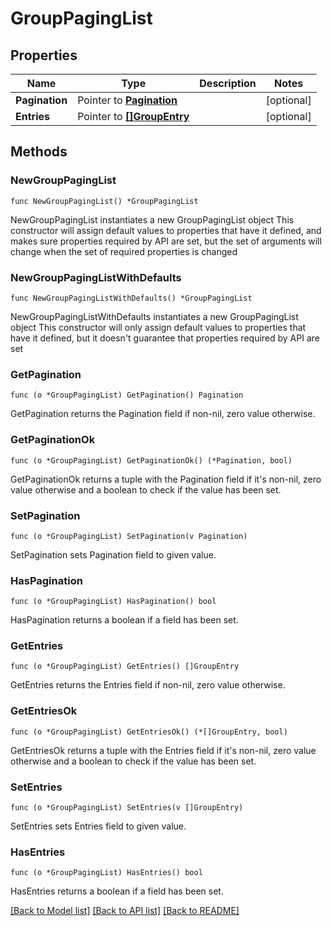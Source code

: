 # GroupPagingList

## Properties

Name | Type | Description | Notes
------------ | ------------- | ------------- | -------------
**Pagination** | Pointer to [**Pagination**](Pagination.md) |  | [optional] 
**Entries** | Pointer to [**[]GroupEntry**](GroupEntry.md) |  | [optional] 

## Methods

### NewGroupPagingList

`func NewGroupPagingList() *GroupPagingList`

NewGroupPagingList instantiates a new GroupPagingList object
This constructor will assign default values to properties that have it defined,
and makes sure properties required by API are set, but the set of arguments
will change when the set of required properties is changed

### NewGroupPagingListWithDefaults

`func NewGroupPagingListWithDefaults() *GroupPagingList`

NewGroupPagingListWithDefaults instantiates a new GroupPagingList object
This constructor will only assign default values to properties that have it defined,
but it doesn't guarantee that properties required by API are set

### GetPagination

`func (o *GroupPagingList) GetPagination() Pagination`

GetPagination returns the Pagination field if non-nil, zero value otherwise.

### GetPaginationOk

`func (o *GroupPagingList) GetPaginationOk() (*Pagination, bool)`

GetPaginationOk returns a tuple with the Pagination field if it's non-nil, zero value otherwise
and a boolean to check if the value has been set.

### SetPagination

`func (o *GroupPagingList) SetPagination(v Pagination)`

SetPagination sets Pagination field to given value.

### HasPagination

`func (o *GroupPagingList) HasPagination() bool`

HasPagination returns a boolean if a field has been set.

### GetEntries

`func (o *GroupPagingList) GetEntries() []GroupEntry`

GetEntries returns the Entries field if non-nil, zero value otherwise.

### GetEntriesOk

`func (o *GroupPagingList) GetEntriesOk() (*[]GroupEntry, bool)`

GetEntriesOk returns a tuple with the Entries field if it's non-nil, zero value otherwise
and a boolean to check if the value has been set.

### SetEntries

`func (o *GroupPagingList) SetEntries(v []GroupEntry)`

SetEntries sets Entries field to given value.

### HasEntries

`func (o *GroupPagingList) HasEntries() bool`

HasEntries returns a boolean if a field has been set.


[[Back to Model list]](../README.md#documentation-for-models) [[Back to API list]](../README.md#documentation-for-api-endpoints) [[Back to README]](../README.md)


